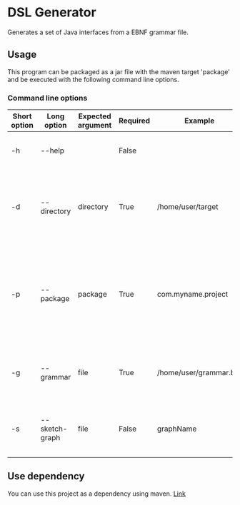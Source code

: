 # DSL Generator
Generates a set of Java interfaces from a EBNF grammar file.

## Usage
This program can be packaged as a jar file with the maven target 'package' and be executed with the following command line options.

### Command line options
Short option | Long option | Expected argument | Required | Example | Description
-------------|-------------|-------------------|----------|---------|------------
-h        | --help         |                   | False |                        | Prints help screen with command line options.
-d        | --directory    | directory         | True  | /home/user/target      | Target directory in that the package folder and interfaces will be saved.
-p        | --package      | package           | True  | com.myname.project     | Java package in that the interfaces will be located (a subdirectory will be created in the output directory).
-g        | --grammar      | file              | True  | /home/user/grammar.bnf | EBNF grammar in text file to generate interfaces from.
-s        | --sketch-graph | file              | False | graphName              | Writes DOT graph to the file with the given name in the target directory.

## Use dependency
You can use this project as a dependency using maven. [Link](https://github.com/etgramli/AntlrTest/packages)
